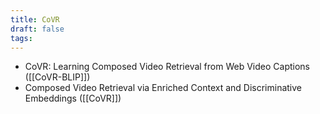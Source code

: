 ```yaml
---
title: CoVR
draft: false
tags:
---
```


- CoVR: Learning Composed Video Retrieval from Web Video Captions ([[CoVR-BLIP]])
- Composed Video Retrieval via Enriched Context and Discriminative Embeddings ([[CoVR]])